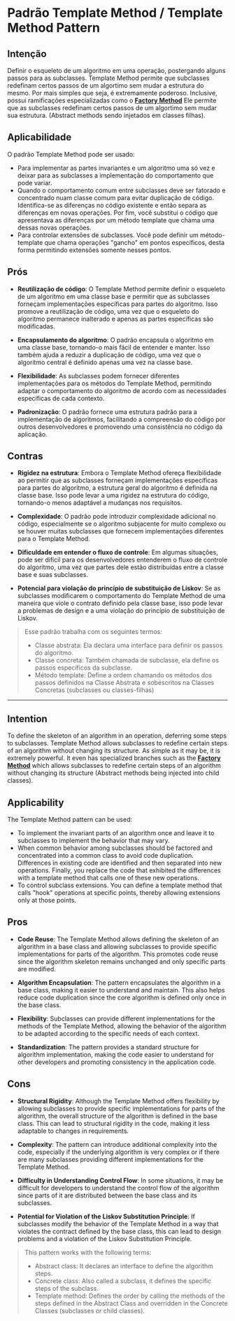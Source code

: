 # Padrão Template Method / Template Method Pattern

## Intenção

Definir o esqueleto de um algoritmo em uma operação, postergando alguns passos para as subclasses. Template Method permite que subclasses redefinam certos passos de um algortimo sem mudar a estrutura do mesmo.
Por mais simples que seja, é extremamente poderoso. Inclusive, possui ramificações especializadas como o [**Factory Method**](https://github.com/victor-lima-142/Design-patterns/tree/main/Creational/Factory%20Method)
Ele permite que as subclasses redefinam certos passos de um algortimo sem mudar sua estrutura. (Abstract methods sendo injetados em classes filhas).

## Aplicabilidade

O padrão Template Method pode ser usado:

- Para implementar as partes invariantes e um algoritmo uma só vez e deixar para as subclasses a implementação do comportamento que pode variar.
- Quando o comportamento comum entre subclasses deve ser fatorado e concentrado nuam classe comum para evitar duplicação de código. Identifica-se as diferenças no código existente e então separa as diferenças em novas operações. Por fim, você substitui o código que apresentava as diferenças por um método template que chama uma dessas novas operações.
- Para controlar extensões de subclasses. Você pode definir um método-template que chama operações "gancho" em pontos específicos, desta forma permitindo extensões somente nesses pontos.

## Prós

- **Reutilização de código**: O Template Method permite definir o esqueleto de um algoritmo em uma classe base e permitir que as subclasses forneçam implementações específicas para partes do algoritmo. Isso promove a reutilização de código, uma vez que o esqueleto do algoritmo permanece inalterado e apenas as partes específicas são modificadas.

- **Encapsulamento do algoritmo**: O padrão encapsula o algoritmo em uma classe base, tornando-o mais fácil de entender e manter. Isso também ajuda a reduzir a duplicação de código, uma vez que o algoritmo central é definido apenas uma vez na classe base.

- **Flexibilidade**: As subclasses podem fornecer diferentes implementações para os métodos do Template Method, permitindo adaptar o comportamento do algoritmo de acordo com as necessidades específicas de cada contexto.

- **Padronização**: O padrão fornece uma estrutura padrão para a implementação de algoritmos, facilitando a compreensão do código por outros desenvolvedores e promovendo uma consistência no código da aplicação.

## Contras

- **Rigidez na estrutura**: Embora o Template Method ofereça flexibilidade ao permitir que as subclasses forneçam implementações específicas para partes do algoritmo, a estrutura geral do algoritmo é definida na classe base. Isso pode levar a uma rigidez na estrutura do código, tornando-o menos adaptável a mudanças nos requisitos.

- **Complexidade**: O padrão pode introduzir complexidade adicional no código, especialmente se o algoritmo subjacente for muito complexo ou se houver muitas subclasses que fornecem implementações diferentes para o Template Method.

- **Dificuldade em entender o fluxo de controle**: Em algumas situações, pode ser difícil para os desenvolvedores entenderem o fluxo de controle do algoritmo, uma vez que partes dele estão distribuídas entre a classe base e suas subclasses.

- **Potencial para violação do princípio de substituição de Liskov**: Se as subclasses modificarem o comportamento do Template Method de uma maneira que viole o contrato definido pela classe base, isso pode levar a problemas de design e a uma violação do princípio de substituição de Liskov.

> Esse padrão trabalha com os seguintes termos:
>
> - Classe abstrata: Ela declara uma interface para definir os passos do algoritmo.
> - Classe concreta: Também chamada de subclasse, ela define os passos específicos da subclasse.
> - Método template: Define a ordem chamando os métodos dos passos definidos na Classe Abstrata e sobescritos na Classes Concretas (subclasses ou classes-filhas)

---

## Intention

To define the skeleton of an algorithm in an operation, deferring some steps to subclasses. Template Method allows subclasses to redefine certain steps of an algorithm without changing its structure. As simple as it may be, it is extremely powerful. It even has specialized branches such as the [**Factory Method**](https://github.com/victor-lima-142/Design-patterns/tree/main/Creational/Factory%20Method) which allows subclasses to redefine certain steps of an algorithm without changing its structure (Abstract methods being injected into child classes).

## Applicability

The Template Method pattern can be used:

- To implement the invariant parts of an algorithm once and leave it to subclasses to implement the behavior that may vary.
- When common behavior among subclasses should be factored and concentrated into a common class to avoid code duplication. Differences in existing code are identified and then separated into new operations. Finally, you replace the code that exhibited the differences with a template method that calls one of these new operations.
- To control subclass extensions. You can define a template method that calls "hook" operations at specific points, thereby allowing extensions only at those points.

## Pros

- **Code Reuse**: The Template Method allows defining the skeleton of an algorithm in a base class and allowing subclasses to provide specific implementations for parts of the algorithm. This promotes code reuse since the algorithm skeleton remains unchanged and only specific parts are modified.

- **Algorithm Encapsulation**: The pattern encapsulates the algorithm in a base class, making it easier to understand and maintain. This also helps reduce code duplication since the core algorithm is defined only once in the base class.

- **Flexibility**: Subclasses can provide different implementations for the methods of the Template Method, allowing the behavior of the algorithm to be adapted according to the specific needs of each context.

- **Standardization**: The pattern provides a standard structure for algorithm implementation, making the code easier to understand for other developers and promoting consistency in the application code.

## Cons

- **Structural Rigidity**: Although the Template Method offers flexibility by allowing subclasses to provide specific implementations for parts of the algorithm, the overall structure of the algorithm is defined in the base class. This can lead to structural rigidity in the code, making it less adaptable to changes in requirements.

- **Complexity**: The pattern can introduce additional complexity into the code, especially if the underlying algorithm is very complex or if there are many subclasses providing different implementations for the Template Method.

- **Difficulty in Understanding Control Flow**: In some situations, it may be difficult for developers to understand the control flow of the algorithm since parts of it are distributed between the base class and its subclasses.

- **Potential for Violation of the Liskov Substitution Principle**: If subclasses modify the behavior of the Template Method in a way that violates the contract defined by the base class, this can lead to design problems and a violation of the Liskov Substitution Principle.

> This pattern works with the following terms:
>
> - Abstract class: It declares an interface to define the algorithm steps.
> - Concrete class: Also called a subclass, it defines the specific steps of the subclass.
> - Template method: Defines the order by calling the methods of the steps defined in the Abstract Class and overridden in the Concrete Classes (subclasses or child classes).
